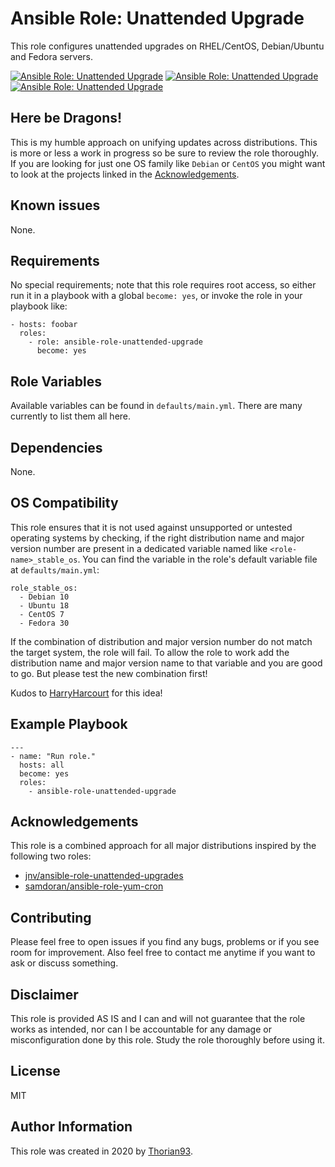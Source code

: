 # Ansible Role: Unattended Upgrade

This role configures unattended upgrades on RHEL/CentOS, Debian/Ubuntu and Fedora servers.

[![Ansible Role: Unattended Upgrade](https://img.shields.io/ansible/role/54830?style=flat-square)](https://galaxy.ansible.com/thorian93/ansible_role_unattended_upgrade)
[![Ansible Role: Unattended Upgrade](https://img.shields.io/ansible/quality/54830?style=flat-square)](https://galaxy.ansible.com/thorian93/ansible_role_unattended_upgrade)
[![Ansible Role: Unattended Upgrade](https://img.shields.io/ansible/role/d/54830?style=flat-square)](https://galaxy.ansible.com/thorian93/ansible_role_unattended_upgrade)

## Here be Dragons!

This is my humble approach on unifying updates across distributions. This is more or less a work in progress so be sure to review the role thoroughly. If you are looking for just one OS family like `Debian` or `CentOS` you might want to look at the projects linked in the [Acknowledgements](#Acknowledgements).

## Known issues

None.

## Requirements

No special requirements; note that this role requires root access, so either run it in a playbook with a global `become: yes`, or invoke the role in your playbook like:

    - hosts: foobar
      roles:
        - role: ansible-role-unattended-upgrade
          become: yes

## Role Variables

Available variables can be found in `defaults/main.yml`. There are many currently to list them all here.

## Dependencies

None.

## OS Compatibility

This role ensures that it is not used against unsupported or untested operating systems by checking, if the right distribution name and major version number are present in a dedicated variable named like `<role-name>_stable_os`. You can find the variable in the role's default variable file at `defaults/main.yml`:

    role_stable_os:
      - Debian 10
      - Ubuntu 18
      - CentOS 7
      - Fedora 30

If the combination of distribution and major version number do not match the target system, the role will fail. To allow the role to work add the distribution name and major version name to that variable and you are good to go. But please test the new combination first!

Kudos to [HarryHarcourt](https://github.com/HarryHarcourt) for this idea!

## Example Playbook

    ---
    - name: "Run role."
      hosts: all
      become: yes
      roles:
        - ansible-role-unattended-upgrade

## Acknowledgements

This role is a combined approach for all major distributions inspired by the following two roles:

- [jnv/ansible-role-unattended-upgrades](https://github.com/jnv/ansible-role-unattended-upgrades)
- [samdoran/ansible-role-yum-cron](https://github.com/samdoran/ansible-role-yum-cron)

## Contributing

Please feel free to open issues if you find any bugs, problems or if you see room for improvement. Also feel free to contact me anytime if you want to ask or discuss something.

## Disclaimer

This role is provided AS IS and I can and will not guarantee that the role works as intended, nor can I be accountable for any damage or misconfiguration done by this role. Study the role thoroughly before using it.

## License

MIT

## Author Information

This role was created in 2020 by [Thorian93](http://thorian93.de/).
